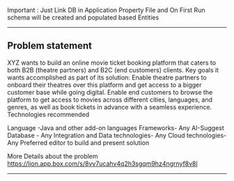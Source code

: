 
Important : Just Link DB in Application Property File and On First Run schema will be created and populated based Entities

-------------------------------------------------------------------------------------------------------------------
Problem statement
--------------------------------------------------------------------------------------------------------------------
XYZ wants to build an online movie ticket booking platform that caters to both B2B (theatre partners) and B2C (end customers) clients.
Key goals it wants accomplished as part of its solution:
Enable theatre partners to onboard their theatres over this platform and get access to a bigger customer base while going digital.
Enable end customers to browse the platform to get access to movies across different cities, languages, and genres, as well as book tickets in advance with a seamless experience.
Technologies recommended

Language -Java and other add-on languages
Frameworks- Any
AI-Suggest
Database - Any
Integration and Data technologies- Any
Cloud technologies- Any
Preferred editor to build and present solution

More Details about the problem 
https://lion.app.box.com/s/8vv7ucahv4q2h3sgqm9hz4ngrnyf8v8l

--------------------------------------------------------------------------------------------------------------------



